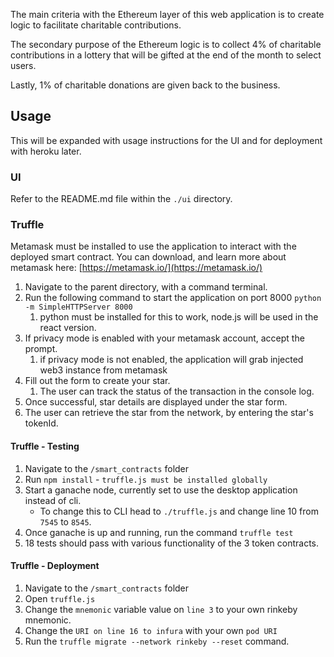 

The main criteria with the Ethereum layer of this web application is to create logic to facilitate charitable contributions.

The secondary purpose of the Ethereum logic is to collect 4% of charitable contributions in a lottery that will be gifted at the end of the month to select users.

Lastly, 1% of charitable donations are given back to the business.

## Usage

This will be expanded with usage instructions for the UI and for deployment with heroku later.

### UI

Refer to the README.md file within the `./ui` directory.

### Truffle

Metamask must be installed to use the application to interact with the deployed smart contract. 
You can download, and learn more about metamask here: [https://metamask.io/](https://metamask.io/)

1) Navigate to the parent directory, with a command terminal.
2) Run the following command to start the application on port 8000 `python -m SimpleHTTPServer 8000`
    1) python must be installed for this to work, node.js will be used in the react version.
3) If privacy mode is enabled with your metamask account, accept the prompt.
    1) if privacy mode is not enabled, the application will grab injected web3 instance from metamask
4) Fill out the form to create your star.
    1) The user can track the status of the transaction in the console log.
5) Once successful, star details are displayed under the star form.
6) The user can retrieve the star from the network, by entering the star's tokenId.

#### Truffle - Testing

1) Navigate to the `/smart_contracts` folder
1) Run `npm install` - `truffle.js must be installed globally`
2) Start a ganache node, currently set to use the desktop application instead of cli.
    - To change this to CLI head to `./truffle.js` and change line 10 from `7545` to `8545`.
3) Once ganache is up and running, run the command `truffle test`
4) 18 tests should pass with various functionality of the 3 token contracts. 

#### Truffle -  Deployment

1) Navigate to the `/smart_contracts` folder
2) Open `truffle.js`
3) Change the `mnemonic` variable value on `line 3` to your own rinkeby mnemonic.
4) Change the `URI on line 16 to infura` with your own `pod URI`
5) Run the `truffle migrate --network rinkeby --reset` command.
